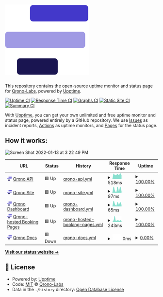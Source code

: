 # [![Qrono Uptime](https://raw.githubusercontent.com/Qrono-Labs/uptime/4b7ab1139485f65c7462ae0ac4afa56f99539f02/assets/qrono-icon.svg)](https://qrono.dev)

This repository contains the open-source uptime monitor and status page for [Qrono-Labs](https://status.qrono.dev), powered by [Upptime](https://github.com/upptime/upptime).

[![Uptime CI](https://github.com/Qrono-Labs/uptime/workflows/Uptime%20CI/badge.svg)](https://github.com/Qrono-Labs/uptime/actions?query=workflow%3A%22Uptime+CI%22)
[![Response Time CI](https://github.com/Qrono-Labs/uptime/workflows/Response%20Time%20CI/badge.svg)](https://github.com/Qrono-Labs/uptime/actions?query=workflow%3A%22Response+Time+CI%22)
[![Graphs CI](https://github.com/Qrono-Labs/uptime/workflows/Graphs%20CI/badge.svg)](https://github.com/Qrono-Labs/uptime/actions?query=workflow%3A%22Graphs+CI%22)
[![Static Site CI](https://github.com/Qrono-Labs/uptime/workflows/Static%20Site%20CI/badge.svg)](https://github.com/Qrono-Labs/uptime/actions?query=workflow%3A%22Static+Site+CI%22)
[![Summary CI](https://github.com/Qrono-Labs/uptime/workflows/Summary%20CI/badge.svg)](https://github.com/Qrono-Labs/uptime/actions?query=workflow%3A%22Summary+CI%22)

With [Upptime](https://upptime.js.org), you can get your own unlimited and free uptime monitor and status page, powered entirely by a GitHub repository. We use [Issues](https://github.com/Qrono-Labs/uptime/issues) as incident reports, [Actions](https://github.com/Qrono-Labs/uptime/actions) as uptime monitors, and [Pages](https://status.qrono.dev) for the status page.

## How it works:

<img width="828" alt="Screen Shot 2022-01-13 at 3 22 49 PM" src="https://user-images.githubusercontent.com/25114792/149403653-5013acb8-a42a-4691-9692-f65898e46404.png">

<!--start: status pages-->
<!-- This summary is generated by Upptime (https://github.com/upptime/upptime) -->
<!-- Do not edit this manually, your changes will be overwritten -->
<!-- prettier-ignore -->
| URL | Status | History | Response Time | Uptime |
| --- | ------ | ------- | ------------- | ------ |
| <img alt="" src="https://raw.githubusercontent.com/Qrono-Labs/uptime/4b7ab1139485f65c7462ae0ac4afa56f99539f02/assets/qrono-icon.svg" height="13"> [Qrono API](https://qrono.dev/api/) | 🟩 Up | [qrono-api.yml](https://github.com/Qrono-Labs/uptime/commits/HEAD/history/qrono-api.yml) | <details><summary><img alt="Response time graph" src="./graphs/qrono-api/response-time-week.png" height="20"> 518ms</summary><br><a href="https://status.qrono.dev/history/qrono-api"><img alt="Response time 580" src="https://img.shields.io/endpoint?url=https%3A%2F%2Fraw.githubusercontent.com%2FQrono-Labs%2Fuptime%2FHEAD%2Fapi%2Fqrono-api%2Fresponse-time.json"></a><br><a href="https://status.qrono.dev/history/qrono-api"><img alt="24-hour response time 438" src="https://img.shields.io/endpoint?url=https%3A%2F%2Fraw.githubusercontent.com%2FQrono-Labs%2Fuptime%2FHEAD%2Fapi%2Fqrono-api%2Fresponse-time-day.json"></a><br><a href="https://status.qrono.dev/history/qrono-api"><img alt="7-day response time 518" src="https://img.shields.io/endpoint?url=https%3A%2F%2Fraw.githubusercontent.com%2FQrono-Labs%2Fuptime%2FHEAD%2Fapi%2Fqrono-api%2Fresponse-time-week.json"></a><br><a href="https://status.qrono.dev/history/qrono-api"><img alt="30-day response time 552" src="https://img.shields.io/endpoint?url=https%3A%2F%2Fraw.githubusercontent.com%2FQrono-Labs%2Fuptime%2FHEAD%2Fapi%2Fqrono-api%2Fresponse-time-month.json"></a><br><a href="https://status.qrono.dev/history/qrono-api"><img alt="1-year response time 580" src="https://img.shields.io/endpoint?url=https%3A%2F%2Fraw.githubusercontent.com%2FQrono-Labs%2Fuptime%2FHEAD%2Fapi%2Fqrono-api%2Fresponse-time-year.json"></a></details> | <details><summary><a href="https://status.qrono.dev/history/qrono-api">100.00%</a></summary><a href="https://status.qrono.dev/history/qrono-api"><img alt="All-time uptime 100.00%" src="https://img.shields.io/endpoint?url=https%3A%2F%2Fraw.githubusercontent.com%2FQrono-Labs%2Fuptime%2FHEAD%2Fapi%2Fqrono-api%2Fuptime.json"></a><br><a href="https://status.qrono.dev/history/qrono-api"><img alt="24-hour uptime 100.00%" src="https://img.shields.io/endpoint?url=https%3A%2F%2Fraw.githubusercontent.com%2FQrono-Labs%2Fuptime%2FHEAD%2Fapi%2Fqrono-api%2Fuptime-day.json"></a><br><a href="https://status.qrono.dev/history/qrono-api"><img alt="7-day uptime 100.00%" src="https://img.shields.io/endpoint?url=https%3A%2F%2Fraw.githubusercontent.com%2FQrono-Labs%2Fuptime%2FHEAD%2Fapi%2Fqrono-api%2Fuptime-week.json"></a><br><a href="https://status.qrono.dev/history/qrono-api"><img alt="30-day uptime 100.00%" src="https://img.shields.io/endpoint?url=https%3A%2F%2Fraw.githubusercontent.com%2FQrono-Labs%2Fuptime%2FHEAD%2Fapi%2Fqrono-api%2Fuptime-month.json"></a><br><a href="https://status.qrono.dev/history/qrono-api"><img alt="1-year uptime 100.00%" src="https://img.shields.io/endpoint?url=https%3A%2F%2Fraw.githubusercontent.com%2FQrono-Labs%2Fuptime%2FHEAD%2Fapi%2Fqrono-api%2Fuptime-year.json"></a></details>
| <img alt="" src="https://raw.githubusercontent.com/Qrono-Labs/uptime/4b7ab1139485f65c7462ae0ac4afa56f99539f02/assets/qrono-icon.svg" height="13"> [Qrono Site](https://qrono.dev/) | 🟩 Up | [qrono-site.yml](https://github.com/Qrono-Labs/uptime/commits/HEAD/history/qrono-site.yml) | <details><summary><img alt="Response time graph" src="./graphs/qrono-site/response-time-week.png" height="20"> 97ms</summary><br><a href="https://status.qrono.dev/history/qrono-site"><img alt="Response time 133" src="https://img.shields.io/endpoint?url=https%3A%2F%2Fraw.githubusercontent.com%2FQrono-Labs%2Fuptime%2FHEAD%2Fapi%2Fqrono-site%2Fresponse-time.json"></a><br><a href="https://status.qrono.dev/history/qrono-site"><img alt="24-hour response time 38" src="https://img.shields.io/endpoint?url=https%3A%2F%2Fraw.githubusercontent.com%2FQrono-Labs%2Fuptime%2FHEAD%2Fapi%2Fqrono-site%2Fresponse-time-day.json"></a><br><a href="https://status.qrono.dev/history/qrono-site"><img alt="7-day response time 97" src="https://img.shields.io/endpoint?url=https%3A%2F%2Fraw.githubusercontent.com%2FQrono-Labs%2Fuptime%2FHEAD%2Fapi%2Fqrono-site%2Fresponse-time-week.json"></a><br><a href="https://status.qrono.dev/history/qrono-site"><img alt="30-day response time 124" src="https://img.shields.io/endpoint?url=https%3A%2F%2Fraw.githubusercontent.com%2FQrono-Labs%2Fuptime%2FHEAD%2Fapi%2Fqrono-site%2Fresponse-time-month.json"></a><br><a href="https://status.qrono.dev/history/qrono-site"><img alt="1-year response time 133" src="https://img.shields.io/endpoint?url=https%3A%2F%2Fraw.githubusercontent.com%2FQrono-Labs%2Fuptime%2FHEAD%2Fapi%2Fqrono-site%2Fresponse-time-year.json"></a></details> | <details><summary><a href="https://status.qrono.dev/history/qrono-site">100.00%</a></summary><a href="https://status.qrono.dev/history/qrono-site"><img alt="All-time uptime 100.00%" src="https://img.shields.io/endpoint?url=https%3A%2F%2Fraw.githubusercontent.com%2FQrono-Labs%2Fuptime%2FHEAD%2Fapi%2Fqrono-site%2Fuptime.json"></a><br><a href="https://status.qrono.dev/history/qrono-site"><img alt="24-hour uptime 100.00%" src="https://img.shields.io/endpoint?url=https%3A%2F%2Fraw.githubusercontent.com%2FQrono-Labs%2Fuptime%2FHEAD%2Fapi%2Fqrono-site%2Fuptime-day.json"></a><br><a href="https://status.qrono.dev/history/qrono-site"><img alt="7-day uptime 100.00%" src="https://img.shields.io/endpoint?url=https%3A%2F%2Fraw.githubusercontent.com%2FQrono-Labs%2Fuptime%2FHEAD%2Fapi%2Fqrono-site%2Fuptime-week.json"></a><br><a href="https://status.qrono.dev/history/qrono-site"><img alt="30-day uptime 100.00%" src="https://img.shields.io/endpoint?url=https%3A%2F%2Fraw.githubusercontent.com%2FQrono-Labs%2Fuptime%2FHEAD%2Fapi%2Fqrono-site%2Fuptime-month.json"></a><br><a href="https://status.qrono.dev/history/qrono-site"><img alt="1-year uptime 100.00%" src="https://img.shields.io/endpoint?url=https%3A%2F%2Fraw.githubusercontent.com%2FQrono-Labs%2Fuptime%2FHEAD%2Fapi%2Fqrono-site%2Fuptime-year.json"></a></details>
| <img alt="" src="https://raw.githubusercontent.com/Qrono-Labs/uptime/4b7ab1139485f65c7462ae0ac4afa56f99539f02/assets/qrono-icon.svg" height="13"> [Qrono Dashboard](https://qrono.dev/dashboard/) | 🟩 Up | [qrono-dashboard.yml](https://github.com/Qrono-Labs/uptime/commits/HEAD/history/qrono-dashboard.yml) | <details><summary><img alt="Response time graph" src="./graphs/qrono-dashboard/response-time-week.png" height="20"> 65ms</summary><br><a href="https://status.qrono.dev/history/qrono-dashboard"><img alt="Response time 105" src="https://img.shields.io/endpoint?url=https%3A%2F%2Fraw.githubusercontent.com%2FQrono-Labs%2Fuptime%2FHEAD%2Fapi%2Fqrono-dashboard%2Fresponse-time.json"></a><br><a href="https://status.qrono.dev/history/qrono-dashboard"><img alt="24-hour response time 32" src="https://img.shields.io/endpoint?url=https%3A%2F%2Fraw.githubusercontent.com%2FQrono-Labs%2Fuptime%2FHEAD%2Fapi%2Fqrono-dashboard%2Fresponse-time-day.json"></a><br><a href="https://status.qrono.dev/history/qrono-dashboard"><img alt="7-day response time 65" src="https://img.shields.io/endpoint?url=https%3A%2F%2Fraw.githubusercontent.com%2FQrono-Labs%2Fuptime%2FHEAD%2Fapi%2Fqrono-dashboard%2Fresponse-time-week.json"></a><br><a href="https://status.qrono.dev/history/qrono-dashboard"><img alt="30-day response time 87" src="https://img.shields.io/endpoint?url=https%3A%2F%2Fraw.githubusercontent.com%2FQrono-Labs%2Fuptime%2FHEAD%2Fapi%2Fqrono-dashboard%2Fresponse-time-month.json"></a><br><a href="https://status.qrono.dev/history/qrono-dashboard"><img alt="1-year response time 105" src="https://img.shields.io/endpoint?url=https%3A%2F%2Fraw.githubusercontent.com%2FQrono-Labs%2Fuptime%2FHEAD%2Fapi%2Fqrono-dashboard%2Fresponse-time-year.json"></a></details> | <details><summary><a href="https://status.qrono.dev/history/qrono-dashboard">100.00%</a></summary><a href="https://status.qrono.dev/history/qrono-dashboard"><img alt="All-time uptime 99.99%" src="https://img.shields.io/endpoint?url=https%3A%2F%2Fraw.githubusercontent.com%2FQrono-Labs%2Fuptime%2FHEAD%2Fapi%2Fqrono-dashboard%2Fuptime.json"></a><br><a href="https://status.qrono.dev/history/qrono-dashboard"><img alt="24-hour uptime 100.00%" src="https://img.shields.io/endpoint?url=https%3A%2F%2Fraw.githubusercontent.com%2FQrono-Labs%2Fuptime%2FHEAD%2Fapi%2Fqrono-dashboard%2Fuptime-day.json"></a><br><a href="https://status.qrono.dev/history/qrono-dashboard"><img alt="7-day uptime 100.00%" src="https://img.shields.io/endpoint?url=https%3A%2F%2Fraw.githubusercontent.com%2FQrono-Labs%2Fuptime%2FHEAD%2Fapi%2Fqrono-dashboard%2Fuptime-week.json"></a><br><a href="https://status.qrono.dev/history/qrono-dashboard"><img alt="30-day uptime 100.00%" src="https://img.shields.io/endpoint?url=https%3A%2F%2Fraw.githubusercontent.com%2FQrono-Labs%2Fuptime%2FHEAD%2Fapi%2Fqrono-dashboard%2Fuptime-month.json"></a><br><a href="https://status.qrono.dev/history/qrono-dashboard"><img alt="1-year uptime 99.99%" src="https://img.shields.io/endpoint?url=https%3A%2F%2Fraw.githubusercontent.com%2FQrono-Labs%2Fuptime%2FHEAD%2Fapi%2Fqrono-dashboard%2Fuptime-year.json"></a></details>
| <img alt="" src="https://raw.githubusercontent.com/Qrono-Labs/uptime/4b7ab1139485f65c7462ae0ac4afa56f99539f02/assets/qrono-icon.svg" height="13"> [Qrono-hosted Booking Pages](https://book.qrono.dev/demo) | 🟩 Up | [qrono-hosted-booking-pages.yml](https://github.com/Qrono-Labs/uptime/commits/HEAD/history/qrono-hosted-booking-pages.yml) | <details><summary><img alt="Response time graph" src="./graphs/qrono-hosted-booking-pages/response-time-week.png" height="20"> 243ms</summary><br><a href="https://status.qrono.dev/history/qrono-hosted-booking-pages"><img alt="Response time 324" src="https://img.shields.io/endpoint?url=https%3A%2F%2Fraw.githubusercontent.com%2FQrono-Labs%2Fuptime%2FHEAD%2Fapi%2Fqrono-hosted-booking-pages%2Fresponse-time.json"></a><br><a href="https://status.qrono.dev/history/qrono-hosted-booking-pages"><img alt="24-hour response time 109" src="https://img.shields.io/endpoint?url=https%3A%2F%2Fraw.githubusercontent.com%2FQrono-Labs%2Fuptime%2FHEAD%2Fapi%2Fqrono-hosted-booking-pages%2Fresponse-time-day.json"></a><br><a href="https://status.qrono.dev/history/qrono-hosted-booking-pages"><img alt="7-day response time 243" src="https://img.shields.io/endpoint?url=https%3A%2F%2Fraw.githubusercontent.com%2FQrono-Labs%2Fuptime%2FHEAD%2Fapi%2Fqrono-hosted-booking-pages%2Fresponse-time-week.json"></a><br><a href="https://status.qrono.dev/history/qrono-hosted-booking-pages"><img alt="30-day response time 200" src="https://img.shields.io/endpoint?url=https%3A%2F%2Fraw.githubusercontent.com%2FQrono-Labs%2Fuptime%2FHEAD%2Fapi%2Fqrono-hosted-booking-pages%2Fresponse-time-month.json"></a><br><a href="https://status.qrono.dev/history/qrono-hosted-booking-pages"><img alt="1-year response time 324" src="https://img.shields.io/endpoint?url=https%3A%2F%2Fraw.githubusercontent.com%2FQrono-Labs%2Fuptime%2FHEAD%2Fapi%2Fqrono-hosted-booking-pages%2Fresponse-time-year.json"></a></details> | <details><summary><a href="https://status.qrono.dev/history/qrono-hosted-booking-pages">100.00%</a></summary><a href="https://status.qrono.dev/history/qrono-hosted-booking-pages"><img alt="All-time uptime 99.99%" src="https://img.shields.io/endpoint?url=https%3A%2F%2Fraw.githubusercontent.com%2FQrono-Labs%2Fuptime%2FHEAD%2Fapi%2Fqrono-hosted-booking-pages%2Fuptime.json"></a><br><a href="https://status.qrono.dev/history/qrono-hosted-booking-pages"><img alt="24-hour uptime 100.00%" src="https://img.shields.io/endpoint?url=https%3A%2F%2Fraw.githubusercontent.com%2FQrono-Labs%2Fuptime%2FHEAD%2Fapi%2Fqrono-hosted-booking-pages%2Fuptime-day.json"></a><br><a href="https://status.qrono.dev/history/qrono-hosted-booking-pages"><img alt="7-day uptime 100.00%" src="https://img.shields.io/endpoint?url=https%3A%2F%2Fraw.githubusercontent.com%2FQrono-Labs%2Fuptime%2FHEAD%2Fapi%2Fqrono-hosted-booking-pages%2Fuptime-week.json"></a><br><a href="https://status.qrono.dev/history/qrono-hosted-booking-pages"><img alt="30-day uptime 100.00%" src="https://img.shields.io/endpoint?url=https%3A%2F%2Fraw.githubusercontent.com%2FQrono-Labs%2Fuptime%2FHEAD%2Fapi%2Fqrono-hosted-booking-pages%2Fuptime-month.json"></a><br><a href="https://status.qrono.dev/history/qrono-hosted-booking-pages"><img alt="1-year uptime 99.99%" src="https://img.shields.io/endpoint?url=https%3A%2F%2Fraw.githubusercontent.com%2FQrono-Labs%2Fuptime%2FHEAD%2Fapi%2Fqrono-hosted-booking-pages%2Fuptime-year.json"></a></details>
| <img alt="" src="https://raw.githubusercontent.com/Qrono-Labs/uptime/4b7ab1139485f65c7462ae0ac4afa56f99539f02/assets/qrono-icon.svg" height="13"> [Qrono Docs](https://docs.qrono.dev/) | 🟥 Down | [qrono-docs.yml](https://github.com/Qrono-Labs/uptime/commits/HEAD/history/qrono-docs.yml) | <details><summary><img alt="Response time graph" src="./graphs/qrono-docs/response-time-week.png" height="20"> 0ms</summary><br><a href="https://status.qrono.dev/history/qrono-docs"><img alt="Response time 1101" src="https://img.shields.io/endpoint?url=https%3A%2F%2Fraw.githubusercontent.com%2FQrono-Labs%2Fuptime%2FHEAD%2Fapi%2Fqrono-docs%2Fresponse-time.json"></a><br><a href="https://status.qrono.dev/history/qrono-docs"><img alt="24-hour response time 0" src="https://img.shields.io/endpoint?url=https%3A%2F%2Fraw.githubusercontent.com%2FQrono-Labs%2Fuptime%2FHEAD%2Fapi%2Fqrono-docs%2Fresponse-time-day.json"></a><br><a href="https://status.qrono.dev/history/qrono-docs"><img alt="7-day response time 0" src="https://img.shields.io/endpoint?url=https%3A%2F%2Fraw.githubusercontent.com%2FQrono-Labs%2Fuptime%2FHEAD%2Fapi%2Fqrono-docs%2Fresponse-time-week.json"></a><br><a href="https://status.qrono.dev/history/qrono-docs"><img alt="30-day response time 0" src="https://img.shields.io/endpoint?url=https%3A%2F%2Fraw.githubusercontent.com%2FQrono-Labs%2Fuptime%2FHEAD%2Fapi%2Fqrono-docs%2Fresponse-time-month.json"></a><br><a href="https://status.qrono.dev/history/qrono-docs"><img alt="1-year response time 1101" src="https://img.shields.io/endpoint?url=https%3A%2F%2Fraw.githubusercontent.com%2FQrono-Labs%2Fuptime%2FHEAD%2Fapi%2Fqrono-docs%2Fresponse-time-year.json"></a></details> | <details><summary><a href="https://status.qrono.dev/history/qrono-docs">0.00%</a></summary><a href="https://status.qrono.dev/history/qrono-docs"><img alt="All-time uptime 73.21%" src="https://img.shields.io/endpoint?url=https%3A%2F%2Fraw.githubusercontent.com%2FQrono-Labs%2Fuptime%2FHEAD%2Fapi%2Fqrono-docs%2Fuptime.json"></a><br><a href="https://status.qrono.dev/history/qrono-docs"><img alt="24-hour uptime 0.00%" src="https://img.shields.io/endpoint?url=https%3A%2F%2Fraw.githubusercontent.com%2FQrono-Labs%2Fuptime%2FHEAD%2Fapi%2Fqrono-docs%2Fuptime-day.json"></a><br><a href="https://status.qrono.dev/history/qrono-docs"><img alt="7-day uptime 0.00%" src="https://img.shields.io/endpoint?url=https%3A%2F%2Fraw.githubusercontent.com%2FQrono-Labs%2Fuptime%2FHEAD%2Fapi%2Fqrono-docs%2Fuptime-week.json"></a><br><a href="https://status.qrono.dev/history/qrono-docs"><img alt="30-day uptime 0.00%" src="https://img.shields.io/endpoint?url=https%3A%2F%2Fraw.githubusercontent.com%2FQrono-Labs%2Fuptime%2FHEAD%2Fapi%2Fqrono-docs%2Fuptime-month.json"></a><br><a href="https://status.qrono.dev/history/qrono-docs"><img alt="1-year uptime 73.21%" src="https://img.shields.io/endpoint?url=https%3A%2F%2Fraw.githubusercontent.com%2FQrono-Labs%2Fuptime%2FHEAD%2Fapi%2Fqrono-docs%2Fuptime-year.json"></a></details>

<!--end: status pages-->

[**Visit our status website →**](https://status.qrono.dev)

## 📄 License

- Powered by: [Upptime](https://github.com/upptime/upptime)
- Code: [MIT](./LICENSE) © [Qrono-Labs](https://status.qrono.dev)
- Data in the `./history` directory: [Open Database License](https://opendatacommons.org/licenses/odbl/1-0/)

